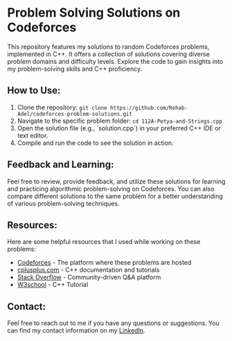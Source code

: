 <!DOCTYPE html>
<html>
<body>
  <h1>Problem Solving Solutions on Codeforces</h1>
  <p>
    This repository features my solutions to random Codeforces problems, implemented in C++. It offers a collection of solutions covering diverse problem domains and difficulty levels. Explore the code to gain insights into my problem-solving skills and C++ proficiency.
  </p>

  <h2>How to Use:</h2>
  <ol>
    <li>Clone the repository: <code>git clone https://github.com/Rehab-Adel/codeforces-problem-solutions.git</code></li>
    <li>Navigate to the specific problem folder: <code>cd 112A-Petya-and-Strings.cpp</code></li>
    <li>Open the solution file (e.g., `solution.cpp`) in your preferred C++ IDE or text editor.</li>
    <li>Compile and run the code to see the solution in action.</li>
  </ol>

  <h2>Feedback and Learning:</h2>
  <p>
    Feel free to review, provide feedback, and utilize these solutions for learning and practicing algorithmic problem-solving on Codeforces. You can also compare different solutions to the same problem for a better understanding of various problem-solving techniques.
  </p>

  <h2>Resources:</h2>
  <p>Here are some helpful resources that I used while working on these problems:</p>
  <ul>
    <li><a href="https://codeforces.com/" target="_blank">Codeforces</a> - The platform where these problems are hosted</li>
    <li><a href="https://www.cplusplus.com/" target="_blank">cplusplus.com</a> - C++ documentation and tutorials</li>
    <li><a href="https://stackoverflow.com/" target="_blank">Stack Overflow</a> - Community-driven Q&A platform</li>
    <li><a href="https://www.w3schools.com/cpp/default.asp/" target="_blank">W3school</a> - C++ Tutorial </li>
    <!-- Add more resources here -->
  </ul>

  <h2>Contact:</h2>
  <p>
    Feel free to reach out to me if you have any questions or suggestions. You can find my contact information on my <a href="https://www.linkedin.com/in/rehabadel/">LinkedIn</a>.
  </p>
</body>
</html>
